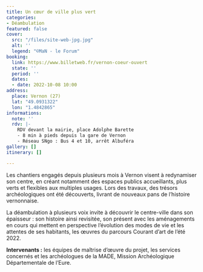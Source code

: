 ```yaml
---
title: Un cœur de ville plus vert
categories:
- Déambulation
featured: false
cover:
  src: "/files/site-web-jpg.jpg"
  alt: ''
  legend: "©MaN - le Forum"
booking:
  link: https://www.billetweb.fr/vernon-coeur-ouvert
  state: ''
  period: ''
  dates:
  - date: 2022-10-08 10:00
address:
  place: Vernon (27)
  lat: "49.0931322"
  lon: "1.4842865"
informations:
  note: ''
  rdv: |-
    RDV devant la mairie, place Adolphe Barette
    - 8 min à pieds depuis la gare de Vernon
    - Réseau SNgo : Bus 4 et 10, arrêt Albuféra
gallery: []
itinerary: []

---
```

Les chantiers engagés depuis plusieurs mois à Vernon visent à redynamiser son centre, en créant notamment des espaces publics accueillants, plus verts et flexibles aux multiples usages. Lors des travaux, des trésors archéologiques ont été découverts, livrant de nouveaux pans de l’histoire vernonnaise.

La déambulation à plusieurs voix invite à découvrir le centre-ville dans son épaisseur : son histoire ainsi revisitée, son présent avec les aménagements en cours qui mettent en perspective l’évolution des modes de vie et les attentes de ses habitants, les œuvres du parcours Courant d’art de l’été 2022.

**Intervenants :** les équipes de maîtrise d’œuvre du projet, les services concernés et les archéologues de la MADE, Mission Archéologique Départementale de l’Eure.